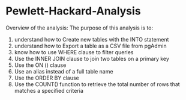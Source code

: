 # Pewlett-Hackard-Analysis

Overview of the analysis:
The purpose of this analysis is to:
1.  understand how to Create new tables with the INTO statement
2.  understand how to Export a table as a CSV file from pgAdmin
3.  know how to use WHERE clause to filter queries
4.  Use the INNER JOIN clause to join two tables on a primary key
5.  Use the ON () clause
6.  Use an alias instead of a full table name
7.  Use the ORDER BY clause
8.  Use the COUNT() function to retrieve the total number of rows that matches a specified criteria

